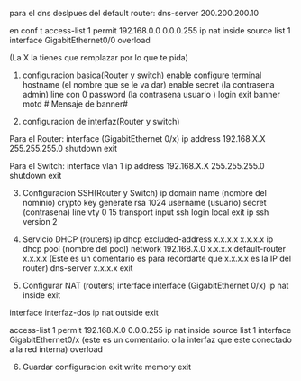
para el dns deslpues del default router:
dns-server 200.200.200.10



en
conf t
access-list 1 permit 192.168.0.0 0.0.0.255
ip nat inside source list 1 interface GigabitEthernet0/0 overload

(La X la tienes que remplazar por lo que te pida)
1. configuracion basica(Router y switch)
enable 
configure terminal 
hostname (el nombre que se le va dar)
enable secret (la contrasena admin)
line con 0
 password (la contrasena usuario )
 login 
 exit 
banner motd # Mensaje de banner# 

2. configuracion de interfaz(Router y switch)

Para el Router:
interface (GigabitEthernet 0/x)
ip address 192.168.X.X 255.255.255.0
shutdown
exit

Para el Switch:
interface vlan 1
ip address 192.168.X.X 255.255.255.0
shutdown
exit


3. Configuracion SSH(Router y Switch)
 ip domain name (nombre del nominio)
crypto key generate rsa 
1024 
username (usuario) secret (contrasena)
line vty 0 15
transport input ssh
login local
exit
ip ssh version 2

4. Servicio DHCP (routers)
ip dhcp excluded-address x.x.x.x x.x.x.x
ip dhcp pool (nombre del pool) 
network 192.168.X.0 x.x.x.x
default-router x.x.x.x (Este es un comentario es para recordarte que x.x.x.x es la IP del router) 
dns-server x.x.x.x
exit

5. Configurar NAT (routers)
interface interface (GigabitEthernet 0/x)
ip nat inside
exit

interface interfaz-dos
ip nat outside
exit 

access-list 1 permit 192.168.X.0 0.0.0.255
ip nat inside source list 1 interface GigabitEthernet0/x (este es un comentario: o la interfaz que este conectado a la red interna) overload

6. Guardar configuracion
exit
write memory 
exit 


